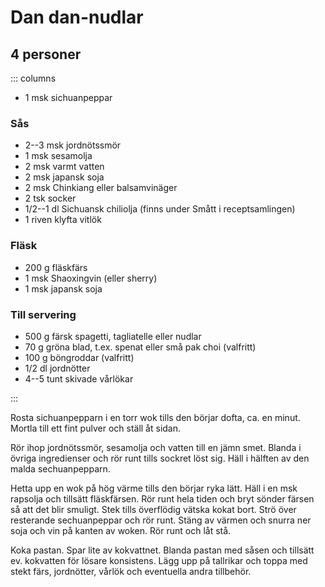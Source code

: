 # Dan dan-nudlar

## 4 personer
::: columns

- 1 msk sichuanpeppar

### Sås

- 2--3 msk jordnötssmör
- 1 msk sesamolja
- 2 msk varmt vatten
- 2 msk japansk soja
- 2 msk Chinkiang eller balsamvinäger
- 2 tsk socker
- 1/2--1 dl Sichuansk chiliolja (finns under Smått i receptsamlingen)
- 1 riven klyfta vitlök

### Fläsk

- 200 g fläskfärs
- 1 msk Shaoxingvin (eller sherry)
- 1 msk japansk soja


### Till servering

- 500 g färsk spagetti, tagliatelle eller nudlar
- 70 g gröna blad, t.ex. spenat eller små pak choi (valfritt)
- 100 g böngroddar (valfritt)
- 1/2 dl jordnötter
- 4--5 tunt skivade vårlökar

:::

Rosta sichuanpepparn i en torr wok tills den börjar dofta, ca. en minut. Mortla till ett
fint pulver och ställ åt sidan.

Rör ihop jordnötssmör, sesamolja och vatten till en jämn smet. Blanda i övriga
ingredienser och rör runt tills sockret löst sig. Häll i hälften av den malda
sechuanpepparn.

Hetta upp en wok på hög värme tills den börjar ryka lätt. Häll i en msk rapsolja och
tillsätt fläskfärsen. Rör runt hela tiden och bryt sönder färsen så att det blir smuligt.
Stek tills överflödig vätska kokat bort. Strö över resterande sechuanpeppar och rör runt.
Stäng av värmen och snurra ner soja och vin på kanten av woken. Rör runt och låt stå.

Koka pastan. Spar lite av kokvattnet. Blanda pastan med såsen och tillsätt ev. kokvatten
för lösare konsistens. Lägg upp på tallrikar och toppa med stekt färs, jordnötter, vårlök
och eventuella andra tillbehör.